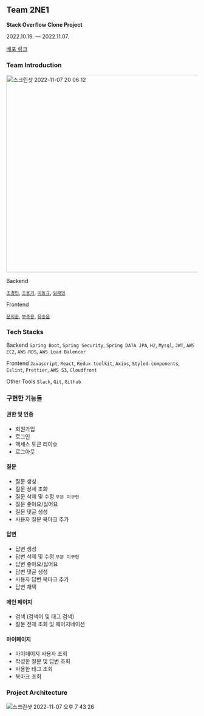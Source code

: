 ## Team 2NE1
**Stack Overflow Clone Project**

2022.10.19. — 2022.11.07.

<a href="https://d184hsf03uyfp2.cloudfront.net/">배포 링크</a>

### Team Introduction

<img width="520" alt="스크린샷 2022-11-07 20 06 12" src="https://user-images.githubusercontent.com/87458626/200295452-c229b77e-cd3d-4030-9a28-23b10bd8b115.png">


Backend

<a href="https://github.com/mozzi327">`조경민`</a>, <a href="https://github.com/Cristiano-Cho">`조용기`</a>, <a href="https://github.com/dev32user">`이동규`</a>, <a href="https://github.com/LimJaeminZ">`임재민`</a>

Frontend

<a href="https://github.com/moonjh9392">`문지훈`</a>, <a href="https://github.com/jooyong-boo">`부주용`</a>, <a href="https://github.com/seung-yoon-yu">`유승윤`</a>

### Tech Stacks

Backend
`Spring Boot`, `Spring Security`, `Spring DATA JPA`, `H2`, `Mysql`, `JWT`, `AWS EC2`, `AWS RDS`, `AWS Load Balencer`

Frontend `Javascript`, `React`, `Redux-toolkit`, `Axios`, `Styled-components`, `Eslint`, `Prettier`, `AWS S3`, `Cloudfront`

Other Tools `Slack`, `Git`, `Github`

### 구현한 기능들

#### 권한 및 인증
- 회원가입
- 로그인
- 액세스 토큰 리이슈
- 로그아웃
#### 질문
- 질문 생성
- 질문 상세 조회
- 질문 삭제 및 수정 `부분 미구현`
- 질문 좋아요/싫어요
- 질문 댓글 생성
- 사용자 질문 북마크 추가
#### 답변
- 답변 생성
- 답변 삭제 및 수정 `부분 미구현`
- 답변 좋아요/싫어요
- 답변 댓글 생성
- 사용자 답변 북마크 추가
- 답변 채택
#### 메인 페이지
- 검색 (검색어 및 태그 검색)
- 질문 전체 조회 및 페이지네이션
#### 마이페이지
- 마이페이지 사용자 조회
- 작성한 질문 및 답변 조회
- 사용한 태그 조회
- 북마크 조회

### Project Architecture
![스크린샷 2022-11-07 오후 7 43 26](https://user-images.githubusercontent.com/80810465/200291260-9e2a2c66-042e-47cb-9916-6fbcea33191f.png)


